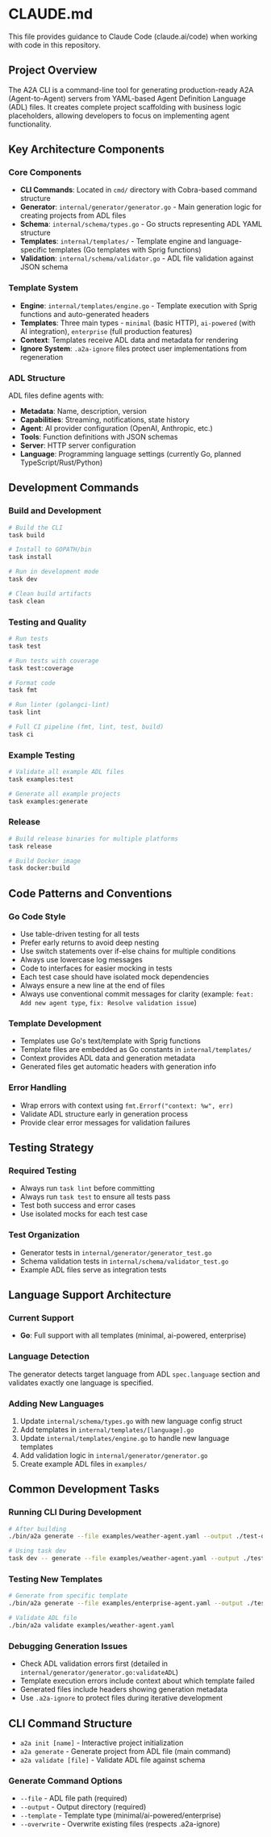 # CLAUDE.md

This file provides guidance to Claude Code (claude.ai/code) when working with code in this repository.

## Project Overview

The A2A CLI is a command-line tool for generating production-ready A2A (Agent-to-Agent) servers from YAML-based Agent Definition Language (ADL) files. It creates complete project scaffolding with business logic placeholders, allowing developers to focus on implementing agent functionality.

## Key Architecture Components

### Core Components
- **CLI Commands**: Located in `cmd/` directory with Cobra-based command structure
- **Generator**: `internal/generator/generator.go` - Main generation logic for creating projects from ADL files
- **Schema**: `internal/schema/types.go` - Go structs representing ADL YAML structure
- **Templates**: `internal/templates/` - Template engine and language-specific templates (Go templates with Sprig functions)
- **Validation**: `internal/schema/validator.go` - ADL file validation against JSON schema

### Template System
- **Engine**: `internal/templates/engine.go` - Template execution with Sprig functions and auto-generated headers
- **Templates**: Three main types - `minimal` (basic HTTP), `ai-powered` (with AI integration), `enterprise` (full production features)
- **Context**: Templates receive ADL data and metadata for rendering
- **Ignore System**: `.a2a-ignore` files protect user implementations from regeneration

### ADL Structure
ADL files define agents with:
- **Metadata**: Name, description, version
- **Capabilities**: Streaming, notifications, state history
- **Agent**: AI provider configuration (OpenAI, Anthropic, etc.)
- **Tools**: Function definitions with JSON schemas  
- **Server**: HTTP server configuration
- **Language**: Programming language settings (currently Go, planned TypeScript/Rust/Python)

## Development Commands

### Build and Development
```bash
# Build the CLI
task build

# Install to GOPATH/bin
task install

# Run in development mode
task dev

# Clean build artifacts
task clean
```

### Testing and Quality
```bash
# Run tests
task test

# Run tests with coverage
task test:coverage

# Format code
task fmt

# Run linter (golangci-lint)
task lint

# Full CI pipeline (fmt, lint, test, build)
task ci
```

### Example Testing
```bash
# Validate all example ADL files
task examples:test

# Generate all example projects
task examples:generate
```

### Release
```bash
# Build release binaries for multiple platforms
task release

# Build Docker image
task docker:build
```

## Code Patterns and Conventions

### Go Code Style
- Use table-driven testing for all tests
- Prefer early returns to avoid deep nesting
- Use switch statements over if-else chains for multiple conditions
- Always use lowercase log messages
- Code to interfaces for easier mocking in tests
- Each test case should have isolated mock dependencies
- Always ensure a new line at the end of files
- Always use conventional commit messages for clarity (example: `feat: Add new agent type`, `fix: Resolve validation issue`)

### Template Development
- Templates use Go's text/template with Sprig functions
- Template files are embedded as Go constants in `internal/templates/`
- Context provides ADL data and generation metadata
- Generated files get automatic headers with generation info

### Error Handling
- Wrap errors with context using `fmt.Errorf("context: %w", err)`
- Validate ADL structure early in generation process
- Provide clear error messages for validation failures

## Testing Strategy

### Required Testing
- Always run `task lint` before committing
- Always run `task test` to ensure all tests pass
- Test both success and error cases
- Use isolated mocks for each test case

### Test Organization
- Generator tests in `internal/generator/generator_test.go`
- Schema validation tests in `internal/schema/validator_test.go`
- Example ADL files serve as integration tests

## Language Support Architecture

### Current Support
- **Go**: Full support with all templates (minimal, ai-powered, enterprise)

### Language Detection
The generator detects target language from ADL `spec.language` section and validates exactly one language is specified.

### Adding New Languages
1. Update `internal/schema/types.go` with new language config struct
2. Add templates in `internal/templates/[language].go`
3. Update `internal/templates/engine.go` to handle new language templates
4. Add validation logic in `internal/generator/generator.go`
5. Create example ADL files in `examples/`

## Common Development Tasks

### Running CLI During Development
```bash
# After building
./bin/a2a generate --file examples/weather-agent.yaml --output ./test-output

# Using task dev
task dev -- generate --file examples/weather-agent.yaml --output ./test-output
```

### Testing New Templates
```bash
# Generate from specific template
./bin/a2a generate --file examples/enterprise-agent.yaml --output ./test-enterprise --template enterprise

# Validate ADL file
./bin/a2a validate examples/weather-agent.yaml
```

### Debugging Generation Issues
- Check ADL validation errors first (detailed in `internal/generator/generator.go:validateADL`)
- Template execution errors include context about which template failed
- Generated files include headers showing generation metadata
- Use `.a2a-ignore` to protect files during iterative development

## CLI Command Structure

- `a2a init [name]` - Interactive project initialization
- `a2a generate` - Generate project from ADL file (main command)
- `a2a validate [file]` - Validate ADL file against schema

### Generate Command Options
- `--file` - ADL file path (required)
- `--output` - Output directory (required)  
- `--template` - Template type (minimal/ai-powered/enterprise)
- `--overwrite` - Overwrite existing files (respects .a2a-ignore)